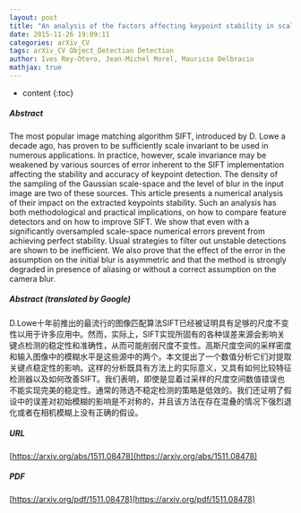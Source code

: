 ```yaml
---
layout: post
title: "An analysis of the factors affecting keypoint stability in scale-space"
date: 2015-11-26 19:09:11
categories: arXiv_CV
tags: arXiv_CV Object_Detection Detection
author: Ives Rey-Otero, Jean-Michel Morel, Mauricio Delbracio
mathjax: true
---
```


* content
{:toc}

##### Abstract
The most popular image matching algorithm SIFT, introduced by D. Lowe a decade ago, has proven to be sufficiently scale invariant to be used in numerous applications. In practice, however, scale invariance may be weakened by various sources of error inherent to the SIFT implementation affecting the stability and accuracy of keypoint detection. The density of the sampling of the Gaussian scale-space and the level of blur in the input image are two of these sources. This article presents a numerical analysis of their impact on the extracted keypoints stability. Such an analysis has both methodological and practical implications, on how to compare feature detectors and on how to improve SIFT. We show that even with a significantly oversampled scale-space numerical errors prevent from achieving perfect stability. Usual strategies to filter out unstable detections are shown to be inefficient. We also prove that the effect of the error in the assumption on the initial blur is asymmetric and that the method is strongly degraded in presence of aliasing or without a correct assumption on the camera blur.

##### Abstract (translated by Google)
D.Lowe十年前推出的最流行的图像匹配算法SIFT已经被证明具有足够的尺度不变性以用于许多应用中。然而，实际上，SIFT实现所固有的各种误差来源会影响关键点检测的稳定性和准确性，从而可能削弱尺度不变性。高斯尺度空间的采样密度和输入图像中的模糊水平是这些源中的两个。本文提出了一个数值分析它们对提取关键点稳定性的影响。这样的分析既具有方法上的实际意义，又具有如何比较特征检测器以及如何改善SIFT。我们表明，即使是显着过采样的尺度空间数值错误也不能实现完美的稳定性。通常的筛选不稳定检测的策略是低效的。我们还证明了假设中的误差对初始模糊的影响是不对称的，并且该方法在存在混叠的情况下强烈退化或者在相机模糊上没有正确的假设。

##### URL
[https://arxiv.org/abs/1511.08478](https://arxiv.org/abs/1511.08478)

##### PDF
[https://arxiv.org/pdf/1511.08478](https://arxiv.org/pdf/1511.08478)

